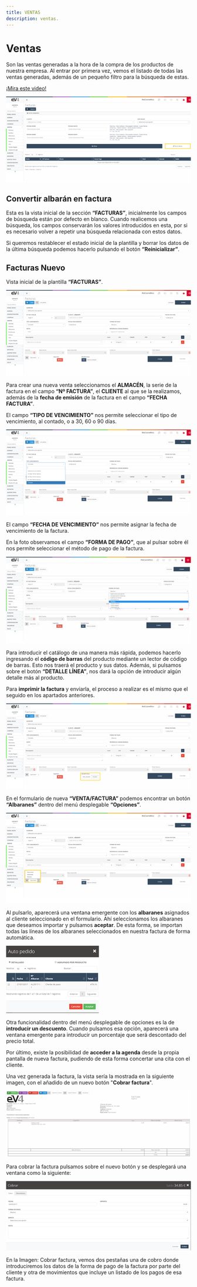```yaml
---
title: VENTAS
description: ventas.
---
```


# Ventas

Son las ventas generadas a la hora de la compra de los productos de nuestra empresa. Al entrar por primera vez, vemos el listado de todas las ventas generadas, además de un pequeño filtro para la búsqueda de estas.

[¡Mira este video!](https://www.loom.com/share/e24f4bf2bcd0410fb5f2f6569a1293ea?sid=84cab7bf-03d4-4257-9aa8-46cd7e26db82)

![Imagen](../../../assets/tu_empresa/ventass1.png)

## Convertir albarán en factura


Esta es la vista inicial de la sección **“FACTURAS”**, inicialmente los campos de búsqueda están por defecto en blanco. Cuando realicemos una búsqueda, los campos conservarán los valores introducidos en esta, por si es necesario volver a repetir una búsqueda relacionada con estos datos.

Si queremos restablecer el estado inicial de la plantilla y borrar los datos de la última búsqueda podemos hacerlo pulsando el botón **“Reinicializar”**.

## Facturas Nuevo

Vista inicial de la plantilla **“FACTURAS”**.


![Imagen](../../../assets/tu_empresa/ventass2.png)

Para crear una nueva venta seleccionamos el **ALMACÉN**, la serie de la factura en el campo **“Nº FACTURA”**, el **CLIENTE** al que se la realizamos, además de la **fecha de emisión** de la factura en el campo **“FECHA FACTURA”**.

El campo **“TIPO DE VENCIMIENTO”** nos permite seleccionar el tipo de vencimiento, al contado, o a 30, 60 o 90 días.

![Imagen](../../../assets/tu_empresa/ventass3.png)

El campo **“FECHA DE VENCIMIENTO”** nos permite asignar la fecha de vencimiento de la factura.

En la foto observamos el campo **“FORMA DE PAGO”**, que al pulsar sobre él nos permite seleccionar el método de pago de la factura.


![Imagen](../../../assets/tu_empresa/ventass4.jpg)

Para introducir el catálogo de una manera más rápida, podemos hacerlo ingresando el **código de barras** del producto mediante un lector de código de barras. Esto nos traerá el producto y sus datos. Además, si pulsamos sobre el botón **“DETALLE LÍNEA”**, nos dará la opción de introducir algún detalle más al producto.

Para **imprimir la factura** y enviarla, el proceso a realizar es el mismo que el seguido en los apartados anteriores.

![Imagen](../../../assets/tu_empresa/ventass5.png)

En el formulario de nueva **“VENTA/FACTURA”** podemos encontrar un botón **“Albaranes”** dentro del menú desplegable **“Opciones”**.

![Imagen](../../../assets/tu_empresa/ventass6.png)

Al pulsarlo, aparecerá una ventana emergente con los **albaranes** asignados al cliente seleccionado en el formulario. Ahí seleccionamos los albaranes que deseamos importar y pulsamos **aceptar**. De esta forma, se importan todas las líneas de los albaranes seleccionados en nuestra factura de forma automática.

![Imagen](../../../assets/tu_empresa/ventass7.png)

Otra funcionalidad dentro del menú desplegable de opciones es la de **introducir un descuento**. Cuando pulsamos esa opción, aparecerá una ventana emergente para introducir un porcentaje que será descontado del precio total.

Por último, existe la posibilidad de **acceder a la agenda** desde la propia pantalla de nueva factura, pudiendo de esta forma concertar una cita con el cliente.

Una vez generada la factura, la vista sería la mostrada en la siguiente imagen, con el añadido de un nuevo botón "**Cobrar factura**".

![Imagen](../../../assets/tu_empresa/ventass8.png)

Para cobrar la factura pulsamos sobre el nuevo botón y se desplegará una ventana como la siguiente:

![Imagen](../../../assets/tu_empresa/ventass9.png)

En la Imagen: Cobrar factura, vemos dos pestañas una de cobro donde introduciremos los datos de la forma de pago de la factura por parte del cliente y otra de movimientos que incluye un listado de los pagos de esa factura.